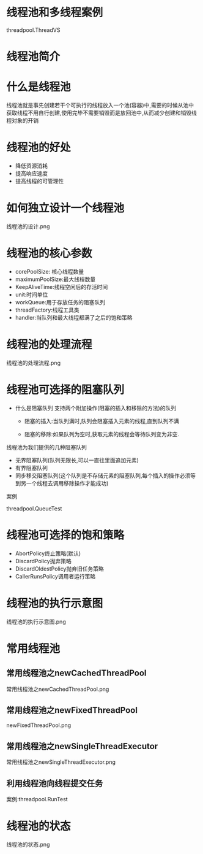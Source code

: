 # 线程池和多线程案例

threadpool.ThreadVS

#  线程池简介
# 什么是线程池
线程池就是事先创建若干个可执行的线程放入一个池(容器)中,需要的时候从池中获取线程不用自行创建,使用完毕不需要销毁而是放回池中,从而减少创建和销毁线程对象的开销

# 线程池的好处
- 降低资源消耗
- 提高响应速度
- 提高线程的可管理性

# 如何独立设计一个线程池

线程池的设计.png

# 线程池的核心参数

- corePoolSize: 核心线程数量
- maximumPoolSize:最大线程数量
- KeepAliveTime:线程空闲后的存活时间
- unit:时间单位
- workQueue:用于存放任务的阻塞队列
- threadFactory:线程工具类
- handler:当队列和最大线程都满了之后的饱和策略

# 线程池的处理流程
线程池的处理流程.png

# 线程池可选择的阻塞队列

- 什么是阻塞队列
支持两个附加操作(阻塞的插入和移除的方法)的队列
    
    - 阻塞的插入:当队列满时,队列会阻塞插入元素的线程,直到队列不满

    - 阻塞的移除:如果队列为空时,获取元素的线程会等待队列变为非空.
 
线程池为我们提供的几种阻塞队列
- 无界阻塞队列(队列无限长,可以一直往里面追加元素)
- 有界阻塞队列
- 同步移交阻塞队列(这个队列是不存储元素的阻塞队列,每个插入的操作必须等到另一个线程去调用移除操作才能成功)

案例

threadpool.QueueTest

# 线程池可选择的饱和策略

- AbortPolicy终止策略(默认)
- DiscardPolicy抛弃策略
- DiscardOldestPolicy抛弃旧任务策略
- CallerRunsPolicy调用者运行策略
 
# 线程池的执行示意图
 
 线程池的执行示意图.png
 
# 常用线程池
## 常用线程池之newCachedThreadPool
常用线程池之newCachedThreadPool.png

## 常用线程池之newFixedThreadPool
newFixedThreadPool.png

## 常用线程池之newSingleThreadExecutor

常用线程池之newSingleThreadExecutor.png

##  利用线程池向线程提交任务

案例:threadpool.RunTest

# 线程池的状态
线程池的状态.png

